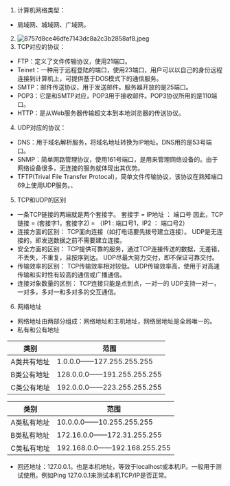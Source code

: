 1. 计算机网络类型：
 * 局域网、城域网、广域网。
2. ![8757d8ce46dfe7143dc8a2c3b2858af8.jpeg](en-resource://database/483:1)
3. TCP对应的协议：
* FTP：定义了文件传输协议，使用21端口。
* Teinet：一种用于远程登陆的端口，使用23端口，用户可以以自己的身份远程连接到计算机上，可提供基于DOS模式下的通信服务。
* SMTP：邮件传送协议，用于发送邮件。服务器开放的是25端口。
* POP3：它是和SMTP对应，POP3用于接收邮件。POP3协议所用的是110端口。
* HTTP：是从Web服务器传输超文本到本地浏览器的传送协议。
4. UDP对应的协议：
* DNS：用于域名解析服务，将域名地址转换为IP地址。DNS用的是53号端口。
* SNMP：简单网路管理协议，使用161号端口，是用来管理网络设备的。由于网络设备很多，无连接的服务就体现出其优势。
* TFTP(Trival File Transfer Protocal)，简单文件传输协议，该协议在熟知端口69上使用UDP服务。、
5. TCP和UDP的区别
* 一条TCP链接的两端就是两个套接字。
    套接字 = IP地址 ： 端口号
    因此，TCP链接 = (套接字1，套接字2) = （IP1 : 端口号1，IP2 ： 端口号2）
* 连接方面的区别：
    TCP面向连接（如打电话要先拨号建立连接）。
    UDP是无连接的，即发送数据之前不需要建立连接。
* 安全方面的区别：
    TCP提供可靠的服务，通过TCP连接传送的数据，无差错，不丢失，不重复，且按序到达。
    UDP尽最大努力交付，即不保证可靠交付。
* 传输效率的区别：
    TCP传输效率相对较低。
    UDP传输效率高，使用于对高速传输和实时性有较高的通信或广播通信。
* 连接对象数量的区别：
    TCP连接只能是点到点，一对一的
    UDP支持一对一，一对多，多对一和多对多的交互通信。
6. 网络地址
* 网络地址由两部分组成：网络地址和主机地址，网络层地址是全局唯一的。
* 私有和公有地址
  

| 类别        | 范围                       |
| ----------- | -------------------------- |
| A类共有地址 | 1.0.0.0——127.255.255.255   |
| B类公有地址 | 128.0.0.0——191.255.255.255 |
| C类公有地址 | 192.0.0.0——223.255.255.255 |


| 类别        | 范围                         |
| ----------- | ---------------------------- |
| A类私有地址 | 10.0.0.0——10.255.255.255     |
| B类私有地址 | 172.16.0.0——172.31.255.255   |
| C类私有地址 | 192.168.0.0——192.168.255.255 |

* 回还地址：127.0.0.1。也是本机地址，等效于localhost或本机IP。一般用于测试使用。例如Ping 127.0.0.1来测试本机TCP/IP是否正常。
